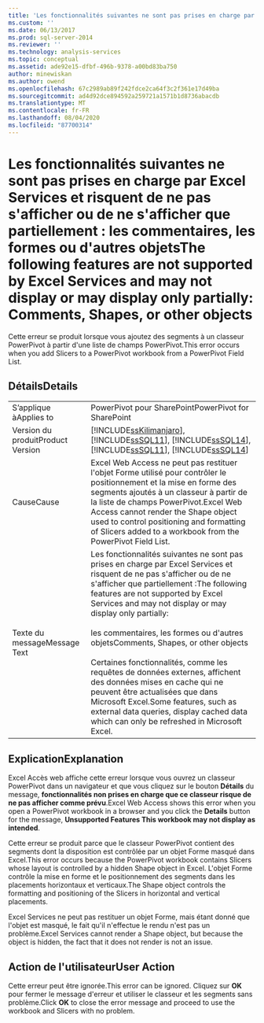 ```yaml
---
title: 'Les fonctionnalités suivantes ne sont pas prises en charge par Excel Services et risquent de ne pas s’afficher ou de ne s’afficher que partiellement : les commentaires, les formes ou d’autres objets | Microsoft Docs'
ms.custom: ''
ms.date: 06/13/2017
ms.prod: sql-server-2014
ms.reviewer: ''
ms.technology: analysis-services
ms.topic: conceptual
ms.assetid: ade92e15-dfbf-496b-9378-a00bd83ba750
author: minewiskan
ms.author: owend
ms.openlocfilehash: 67c2989ab89f242fdce2ca64f3c2f361e17d49ba
ms.sourcegitcommit: ad4d92dce894592a259721a1571b1d8736abacdb
ms.translationtype: MT
ms.contentlocale: fr-FR
ms.lasthandoff: 08/04/2020
ms.locfileid: "87700314"
---
```

# <a name="the-following-features-are-not-supported-by-excel-services-and-may-not-display-or-may-display-only-partially-comments-shapes-or-other-objects"></a><span data-ttu-id="132fa-102">Les fonctionnalités suivantes ne sont pas prises en charge par Excel Services et risquent de ne pas s'afficher ou de ne s'afficher que partiellement : les commentaires, les formes ou d'autres objets</span><span class="sxs-lookup"><span data-stu-id="132fa-102">The following features are not supported by Excel Services and may not display or may display only partially: Comments, Shapes, or other objects</span></span>
  <span data-ttu-id="132fa-103">Cette erreur se produit lorsque vous ajoutez des segments à un classeur PowerPivot à partir d'une liste de champs PowerPivot.</span><span class="sxs-lookup"><span data-stu-id="132fa-103">This error occurs when you add Slicers to a PowerPivot workbook from a PowerPivot Field List.</span></span>  
  
## <a name="details"></a><span data-ttu-id="132fa-104">Détails</span><span class="sxs-lookup"><span data-stu-id="132fa-104">Details</span></span>  
  
|||  
|-|-|  
|<span data-ttu-id="132fa-105">S’applique à</span><span class="sxs-lookup"><span data-stu-id="132fa-105">Applies to</span></span>|<span data-ttu-id="132fa-106">PowerPivot pour SharePoint</span><span class="sxs-lookup"><span data-stu-id="132fa-106">PowerPivot for SharePoint</span></span>|  
|<span data-ttu-id="132fa-107">Version du produit</span><span class="sxs-lookup"><span data-stu-id="132fa-107">Product Version</span></span>|[!INCLUDE[ssKilimanjaro](../../includes/sskilimanjaro-md.md)]<span data-ttu-id="132fa-108">, [!INCLUDE[ssSQL11](../../includes/sssql11-md.md)], [!INCLUDE[ssSQL14](../../includes/sssql14-md.md)]</span><span class="sxs-lookup"><span data-stu-id="132fa-108">, [!INCLUDE[ssSQL11](../../includes/sssql11-md.md)], [!INCLUDE[ssSQL14](../../includes/sssql14-md.md)]</span></span>|  
|<span data-ttu-id="132fa-109">Cause</span><span class="sxs-lookup"><span data-stu-id="132fa-109">Cause</span></span>|<span data-ttu-id="132fa-110">Excel Web Access ne peut pas restituer l'objet Forme utilisé pour contrôler le positionnement et la mise en forme des segments ajoutés à un classeur à partir de la liste de champs PowerPivot.</span><span class="sxs-lookup"><span data-stu-id="132fa-110">Excel Web Access cannot render the Shape object used to control positioning and formatting of Slicers added to a workbook from the PowerPivot Field List.</span></span>|  
|<span data-ttu-id="132fa-111">Texte du message</span><span class="sxs-lookup"><span data-stu-id="132fa-111">Message Text</span></span>|<span data-ttu-id="132fa-112">Les fonctionnalités suivantes ne sont pas prises en charge par Excel Services et risquent de ne pas s'afficher ou de ne s'afficher que partiellement :</span><span class="sxs-lookup"><span data-stu-id="132fa-112">The following features are not supported by Excel Services and may not display or may display only partially:</span></span><br /><br /> <span data-ttu-id="132fa-113">les commentaires, les formes ou d'autres objets</span><span class="sxs-lookup"><span data-stu-id="132fa-113">Comments, Shapes, or other objects</span></span><br /><br /> <span data-ttu-id="132fa-114">Certaines fonctionnalités, comme les requêtes de données externes, affichent des données mises en cache qui ne peuvent être actualisées que dans Microsoft Excel.</span><span class="sxs-lookup"><span data-stu-id="132fa-114">Some features, such as external data queries, display cached data which can only be refreshed in Microsoft Excel.</span></span>|  
  
## <a name="explanation"></a><span data-ttu-id="132fa-115">Explication</span><span class="sxs-lookup"><span data-stu-id="132fa-115">Explanation</span></span>  
 <span data-ttu-id="132fa-116">Excel Accès web affiche cette erreur lorsque vous ouvrez un classeur PowerPivot dans un navigateur et que vous cliquez sur le bouton **Détails** du message, **fonctionnalités non prises en charge que ce classeur risque de ne pas afficher comme prévu**.</span><span class="sxs-lookup"><span data-stu-id="132fa-116">Excel Web Access shows this error when you open a PowerPivot workbook in a browser and you click the **Details** button for the message, **Unsupported Features This workbook may not display as intended**.</span></span>  
  
 <span data-ttu-id="132fa-117">Cette erreur se produit parce que le classeur PowerPivot contient des segments dont la disposition est contrôlée par un objet Forme masqué dans Excel.</span><span class="sxs-lookup"><span data-stu-id="132fa-117">This error occurs because the PowerPivot workbook contains Slicers whose layout is controlled by a hidden Shape object in Excel.</span></span> <span data-ttu-id="132fa-118">L'objet Forme contrôle la mise en forme et le positionnement des segments dans les placements horizontaux et verticaux.</span><span class="sxs-lookup"><span data-stu-id="132fa-118">The Shape object controls the formatting and positioning of the Slicers in horizontal and vertical placements.</span></span>  
  
 <span data-ttu-id="132fa-119">Excel Services ne peut pas restituer un objet Forme, mais étant donné que l'objet est masqué, le fait qu'il n'effectue le rendu n'est pas un problème.</span><span class="sxs-lookup"><span data-stu-id="132fa-119">Excel Services cannot render a Shape object, but because the object is hidden, the fact that it does not render is not an issue.</span></span>  
  
## <a name="user-action"></a><span data-ttu-id="132fa-120">Action de l'utilisateur</span><span class="sxs-lookup"><span data-stu-id="132fa-120">User Action</span></span>  
 <span data-ttu-id="132fa-121">Cette erreur peut être ignorée.</span><span class="sxs-lookup"><span data-stu-id="132fa-121">This error can be ignored.</span></span> <span data-ttu-id="132fa-122">Cliquez sur **OK** pour fermer le message d'erreur et utiliser le classeur et les segments sans problème.</span><span class="sxs-lookup"><span data-stu-id="132fa-122">Click **OK** to close the error message and proceed to use the workbook and Slicers with no problem.</span></span>  
  
  
